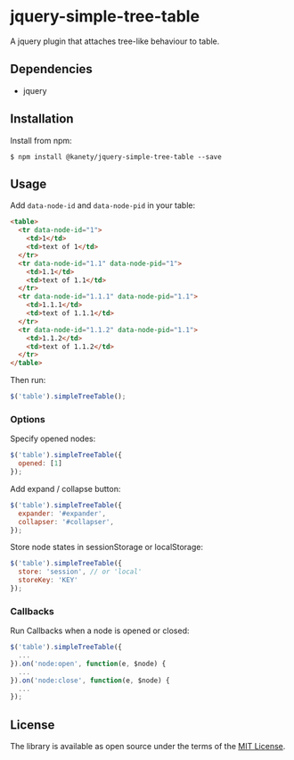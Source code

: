 # jquery-simple-tree-table

A jquery plugin that attaches tree-like behaviour to table.

## Dependencies

* jquery

## Installation

Install from npm:

    $ npm install @kanety/jquery-simple-tree-table --save

## Usage

Add `data-node-id` and `data-node-pid` in your table:

```html
<table>
  <tr data-node-id="1">
    <td>1</td>
    <td>text of 1</td>
  </tr>
  <tr data-node-id="1.1" data-node-pid="1">
    <td>1.1</td>
    <td>text of 1.1</td>
  </tr>
  <tr data-node-id="1.1.1" data-node-pid="1.1">
    <td>1.1.1</td>
    <td>text of 1.1.1</td>
  </tr>
  <tr data-node-id="1.1.2" data-node-pid="1.1">
    <td>1.1.2</td>
    <td>text of 1.1.2</td>
  </tr>
</table>
```

Then run:

```javascript
$('table').simpleTreeTable();
```

### Options

Specify opened nodes:

```javascript
$('table').simpleTreeTable({
  opened: [1]
});
```

Add expand / collapse button:

```javascript
$('table').simpleTreeTable({
  expander: '#expander',
  collapser: '#collapser',
});
```

Store node states in sessionStorage or localStorage:

```javascript
$('table').simpleTreeTable({
  store: 'session', // or 'local'
  storeKey: 'KEY'
});
```

### Callbacks

Run Callbacks when a node is opened or closed:

```javascript
$('table').simpleTreeTable({
  ...
}).on('node:open', function(e, $node) {
  ...
}).on('node:close', function(e, $node) {
  ...
});
```

## License

The library is available as open source under the terms of the [MIT License](http://opensource.org/licenses/MIT).
